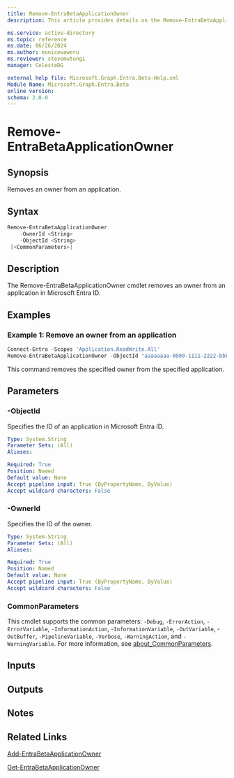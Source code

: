 ```yaml
---
title: Remove-EntraBetaApplicationOwner
description: This article provides details on the Remove-EntraBetaApplicationOwner command.

ms.service: active-directory
ms.topic: reference
ms.date: 06/26/2024
ms.author: eunicewaweru
ms.reviewer: stevemutungi
manager: CelesteDG

external help file: Microsoft.Graph.Entra.Beta-Help.xml
Module Name: Microsoft.Graph.Entra.Beta
online version:
schema: 2.0.0
---
```


# Remove-EntraBetaApplicationOwner

## Synopsis

Removes an owner from an application.

## Syntax

```powershell
Remove-EntraBetaApplicationOwner 
    -OwnerId <String> 
    -ObjectId <String> 
 [<CommonParameters>]
```

## Description

The Remove-EntraBetaApplicationOwner cmdlet removes an owner from an application in Microsoft Entra ID.

## Examples

### Example 1: Remove an owner from an application

```powershell
Connect-Entra -Scopes 'Application.ReadWrite.All'
Remove-EntraBetaApplicationOwner -ObjectId "aaaaaaaa-0000-1111-2222-bbbbbbbbbbbb" -OwnerId "bbbbbbbb-1111-2222-3333-cccccccccccc"
```

This command removes the specified owner from the specified application.

## Parameters

### -ObjectId

Specifies the ID of an application in Microsoft Entra ID.

```yaml
Type: System.String
Parameter Sets: (All)
Aliases:

Required: True
Position: Named
Default value: None
Accept pipeline input: True (ByPropertyName, ByValue)
Accept wildcard characters: False
```

### -OwnerId

Specifies the ID of the owner.

```yaml
Type: System.String
Parameter Sets: (All)
Aliases:

Required: True
Position: Named
Default value: None
Accept pipeline input: True (ByPropertyName, ByValue)
Accept wildcard characters: False
```

### CommonParameters

This cmdlet supports the common parameters: `-Debug`, `-ErrorAction`, `-ErrorVariable`, `-InformationAction`, -`InformationVariable`, `-OutVariable`, -`OutBuffer`, `-PipelineVariable`, `-Verbose`, `-WarningAction`, and `-WarningVariable`. For more information, see [about_CommonParameters](https://go.microsoft.com/fwlink/?LinkID=113216).

## Inputs

## Outputs

## Notes

## Related Links

[Add-EntraBetaApplicationOwner](Add-EntraBetaApplicationOwner.md)

[Get-EntraBetaApplicationOwner](Get-EntraBetaApplicationOwner.md)

